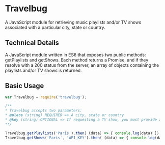 # Travelbug
A JavaScript module for retrieving music playlists and/or TV shows associated with a particular city, state or country.

## Technical Details

A JavaScript module written in ES6 that exposes two public methods: getPlaylists and getShows. Each method returns a Promise, and if they resolve with a 200 status from the server, an array of objects containing the playlists and/or TV shows is returned. 

## Basic Usage

```javascript
var Travelbug = require('travelbug');

/**
* Travelbug accepts two parameters:
* @place (string) REQUIRED => A city, state or country
* @key (string) OPTIONAL => If requesting a TV show, you must provide a Guidebox API key
**/

Travelbug.getPlaylists('Paris').then( (data) => { console.log(data) });
Travelbug.getShows('Paris', 'API_KEY').then( (data) => { console.log(data) });

```